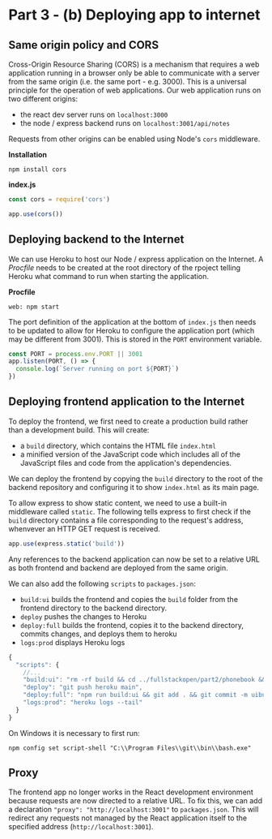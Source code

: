 # Part 3 - (b) Deploying app to internet

## Same origin policy and CORS

Cross-Origin Resource Sharing (CORS) is a mechanism that requires a web application running in a browser only be able to communicate with a server from the same origin (i.e. the same port - e.g. 3000). This is a universal principle for the operation of web applications. Our web application runs on two different origins:

 - the react dev server runs on `localhost:3000`
 - the node / express backend runs on `localhost:3001/api/notes`

Requests from other origins can be enabled using Node's `cors` middleware.

**Installation**
```
npm install cors
```

**index.js**
```javascript
const cors = require('cors')

app.use(cors())
```

## Deploying backend to the Internet

We can use Heroku to host our Node / express application on the Internet. A *Procfile* needs to be created at the root directory of the rpoject telling Heroku what command to run when starting the application. 

**Procfile**
```
web: npm start
```

The port definition of the application at the bottom of `index.js` then needs to be updated to allow for Heroku to configure the application port (which may be different from 3001). This is stored in the `PORT` environment variable.

```javascript
const PORT = process.env.PORT || 3001
app.listen(PORT, () => {
  console.log(`Server running on port ${PORT}`)
})
```

## Deploying frontend application to the Internet

To deploy the frontend, we first need to create a production build rather than a development build. This will create:

 - a `build` directory, which contains the HTML file `index.html`
 - a minified version of the JavaScript code which includes all of the JavaScript files and code from the application's dependencies.

We can deploy the frontend by copying the `build` directory to the root of the backend repository and configuring it to show `index.html` as its main page.

To allow express to show static content, we need to use a built-in middleware called `static`. The following tells express to first check if the `build` directory contains a file corresponding to the request's address, whenvever an HTTP GET request is received.

```javascript
app.use(express.static('build'))
```

Any references to the backend application can now be set to a relative URL as both frontend and backend are deployed from the same origin.

We can also add the following `scripts` to `packages.json`:

 -  `build:ui` builds the frontend and copies the `build` folder from the frontend directory to the backend directory.
 -  `deploy` pushes the changes to Heroku
 -  `deploy:full` builds the frontend, copies it to the backend directory, commits changes, and deploys them to heroku
 -  `logs:prod` displays Heroku logs

```javascript
{
  "scripts": {
    //...
    "build:ui": "rm -rf build && cd ../fullstackopen/part2/phonebook && npm run build --prod && xcopy /y /i 'build' '..\\..\\..\\fso-phonebook-backend\\build'",
    "deploy": "git push heroku main",
    "deploy:full": "npm run build:ui && git add . && git commit -m uibuild && git push && npm run deploy",    
    "logs:prod": "heroku logs --tail"
  }
}
```

On Windows it is necessary to first run:
```
npm config set script-shell "C:\\Program Files\\git\\bin\\bash.exe"
```

## Proxy

The frontend app no longer works in the React development environment because requests are now directed to a relative URL. To fix this, we can add a declaration `"proxy": "http://localhost:3001"` to `packages.json`. This will redirect any requests not managed by the React application itself to the specified address (`http://localhost:3001`).

